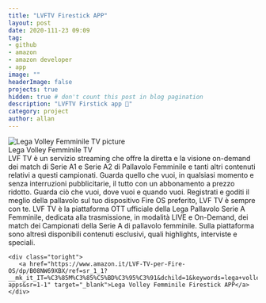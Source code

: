 ```yaml
---
title: "LVFTV Firestick APP"
layout: post
date: 2020-111-23 09:09
tag: 
- github
- amazon
- amazon developer
- app
image: ""
headerImage: false
projects: true
hidden: true # don't count this post in blog pagination
description: "LVFTV Firstick app 📃"
category: project
author: allan
---
```


<div class="side-by-side">
    <div class="toleft">
        <img class="image" src="https://images-eu.ssl-images-amazon.com/images/I/51TxDnR42tL.png" alt="Lega Volley Femminile TV picture">
        <figcaption class="caption">Lega Volley Femminile TV</figcaption>
        LVF TV è un servizio streaming che offre la diretta e la visione on-demand dei match di Serie A1 e Serie A2 di Pallavolo Femminile e tanti altri contenuti relativi a questi campionati. Guarda quello che vuoi, in qualsiasi momento e senza interruzioni pubblicitarie, il tutto con un abbonamento a prezzo ridotto.
Guarda ciò che vuoi, dove vuoi e quando vuoi. Registrati e goditi il meglio della pallavolo sul tuo dispositivo Fire OS preferito, LVF TV è sempre con te.
LVF TV è la piattaforma OTT ufficiale della Lega Pallavolo Serie A Femminile, dedicata alla trasmissione, in modalità LIVE e On-Demand, dei match dei Campionati della Serie A di pallavolo femminile. Sulla piattaforma sono altresì disponibili contenuti esclusivi, quali highlights, interviste e speciali.
    </div>

    <div class="toright">
       <a href="https://www.amazon.it/LVF-TV-per-Fire-OS/dp/B08NW69XBX/ref=sr_1_1?__mk_it_IT=%C3%85M%C3%85%C5%BD%C3%95%C3%91&dchild=1&keywords=lega+volley+tv&qid=1606117154&s=mobile-apps&sr=1-1" target="_blank">Lega Volley Femminile Firestick APP</a>
    </div>
</div>
